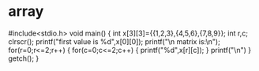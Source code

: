 # array                 
#include<stdio.h>
void main()
{
  int x[3][3]={{1,2,3},{4,5,6},{7,8,9}};
  int r,c;
  clrscr();
  printf("first value is %d",x[0][0]);
  printf("\n  matrix is:\n");
  for(r=0;r<=2;r++)
  {
    for(c=0;c<=2;c++)
      {
        printf("%d",x[r][c]);
      }
     printf("\n")
    }
   getch();
 }  
